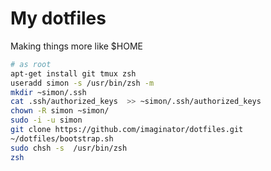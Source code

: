 # My dotfiles

Making things more like $HOME

```bash
# as root
apt-get install git tmux zsh
useradd simon -s /usr/bin/zsh -m
mkdir ~simon/.ssh
cat .ssh/authorized_keys  >> ~simon/.ssh/authorized_keys
chown -R simon ~simon/
sudo -i -u simon
git clone https://github.com/imaginator/dotfiles.git
~/dotfiles/bootstrap.sh
sudo chsh -s  /usr/bin/zsh
zsh
```
